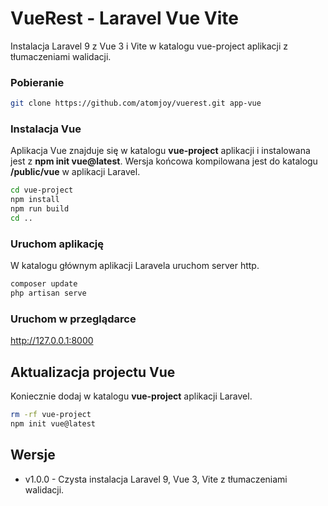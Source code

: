 # VueRest - Laravel Vue Vite

Instalacja Laravel 9 z Vue 3 i Vite w katalogu vue-project aplikacji z tłumaczeniami walidacji.

### Pobieranie

```sh
git clone https://github.com/atomjoy/vuerest.git app-vue
```

### Instalacja Vue

Aplikacja Vue znajduje się w katalogu **vue-project** aplikacji i instalowana jest z **npm init vue@latest**. Wersja końcowa kompilowana jest do katalogu **/public/vue** w aplikacji Laravel.

```sh
cd vue-project
npm install
npm run build
cd ..
```

### Uruchom aplikację

W katalogu głównym aplikacji Laravela uruchom server http.

```sh
composer update
php artisan serve
```

### Uruchom w przeglądarce

http://127.0.0.1:8000

## Aktualizacja projectu Vue

Koniecznie dodaj w katalogu **vue-project** aplikacji Laravel.

```sh
rm -rf vue-project
npm init vue@latest
```

## Wersje

- v1.0.0 - Czysta instalacja Laravel 9, Vue 3, Vite z tłumaczeniami walidacji.
